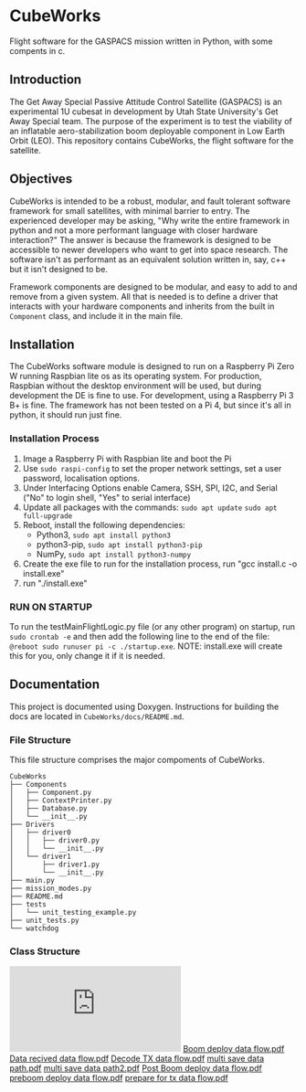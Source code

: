 # CubeWorks
Flight software for the GASPACS mission written in Python, with some compents in c.

## Introduction
The Get Away Special Passive Attitude Control Satellite (GASPACS) is an experimental 1U cubesat in development by Utah State University's Get Away Special team.  The purpose of the experiment is to test the viability of an inflatable aero-stabilization boom deployable component in Low Earth Orbit (LEO).  This repository contains CubeWorks, the flight software for the satellite.

## Objectives
CubeWorks is intended to be a robust, modular, and fault tolerant software framework for small satellites, with minimal barrier to entry.  The experienced developer may be asking, "Why write the entire framework in python and not a more performant language with closer hardware interaction?"  The answer is because the framework is designed to be accessible to newer developers who want to get into space research.  The software isn't as performant as an equivalent solution written in, say, c++ but it isn't designed to be.   

Framework components are designed to be modular, and easy to add to and remove from a given system.  All that is needed is to define a driver that interacts with your hardware components and inherits from the built in `Component` class, and include it in the main file.  

## Installation
The CubeWorks software module is designed to run on a Raspberry Pi Zero W running Raspbian lite os as its operating system.  For production, Raspbian without the desktop environment will be used, but during development the DE is fine to use.  For development, using a Raspberry Pi 3 B+ is fine.  The framework has not been tested on a Pi 4, but since it's all in python, it should run just fine.  

### Installation Process
1. Image a Raspberry Pi with Raspbian lite and boot the Pi
2. Use `sudo raspi-config` to set the proper network settings, set a user password, localisation options.
3. Under Interfacing Options enable Camera, SSH, SPI, I2C, and Serial ("No" to login shell, "Yes" to serial interface)
3. Update all packages with the commands: `sudo apt update` `sudo apt full-upgrade`
4. Reboot, install the following dependencies:
	- Python3, `sudo apt install python3`
	- python3-pip, `sudo apt install python3-pip`
	- NumPy, `sudo apt install python3-numpy`
5. Create the exe file to run for the installation process, run "gcc install.c -o install.exe"
6. run "./install.exe"

### RUN ON STARTUP
To run the testMainFlightLogic.py file (or any other program) on startup, run `sudo crontab -e` and then add the following line to the end of the file:
`@reboot sudo runuser pi -c ./startup.exe`. NOTE: install.exe will create this for you, only change it if it is needed. 

## Documentation

This project is documented using Doxygen.  Instructions for building the docs are located in `CubeWorks/docs/README.md`.  

### File Structure
This file structure comprises the major compoments of CubeWorks.  

```
CubeWorks
├── Components
│   ├── Component.py
│   ├── ContextPrinter.py
│   ├── Database.py
│   └── __init__.py
├── Drivers
│   ├── driver0
│   │   ├── driver0.py
│   │   └── __init__.py
│   └── driver1
│       ├── driver1.py
│       └── __init__.py
├── main.py
├── mission_modes.py
├── README.md
├── tests
│   └── unit_testing_example.py
├── unit_tests.py
└── watchdog
```

### Class Structure

![GAS software.pdf](https://github.com/SmallSatGasTeam/CubeWorks/files/6494865/GAS.software.pdf)
[Boom deploy data flow.pdf](https://github.com/SmallSatGasTeam/CubeWorks/files/6494888/Boom.deploy.data.flow.pdf)
[Data recived data flow.pdf](https://github.com/SmallSatGasTeam/CubeWorks/files/6494890/Data.recived.data.flow.pdf)
[Decode TX data flow.pdf](https://github.com/SmallSatGasTeam/CubeWorks/files/6494891/Decode.TX.data.flow.pdf)
[multi save data path.pdf](https://github.com/SmallSatGasTeam/CubeWorks/files/6494892/multi.save.data.path.pdf)
[multi save data path2.pdf](https://github.com/SmallSatGasTeam/CubeWorks/files/6494893/multi.save.data.path2.pdf)
[Post Boom deploy data flow.pdf](https://github.com/SmallSatGasTeam/CubeWorks/files/6494894/Post.Boom.deploy.data.flow.pdf)
[preboom deploy data flow.pdf](https://github.com/SmallSatGasTeam/CubeWorks/files/6494895/preboom.deploy.data.flow.pdf)
[prepare for tx data flow.pdf](https://github.com/SmallSatGasTeam/CubeWorks/files/6494896/prepare.for.tx.data.flow.pdf)
